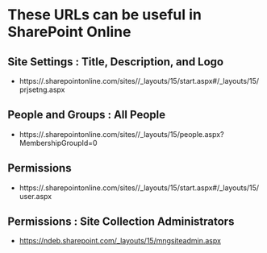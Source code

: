 # These URLs can be useful in SharePoint Online

## Site Settings : Title, Description, and Logo
- https://<tenant>.sharepointonline.com/sites/<site>/_layouts/15/start.aspx#/_layouts/15/prjsetng.aspx

## People and Groups : All People
- https://<tenant>.sharepointonline.com/sites/<site>/_layouts/15/people.aspx?MembershipGroupId=0

## Permissions
- https://<tenant>.sharepointonline.com/sites/<site>/_layouts/15/start.aspx#/_layouts/15/user.aspx

## Permissions : Site Collection Administrators
- https://ndeb.sharepoint.com/_layouts/15/mngsiteadmin.aspx
